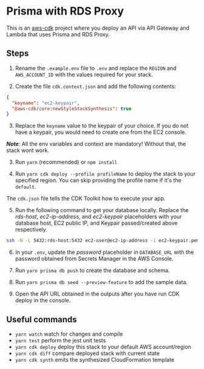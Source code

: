 # Prisma with RDS Proxy

This is an [aws-cdk](https://aws.amazon.com/cdk/) project where you deploy an API via API Gateway and Lambda that uses Prisma and RDS Proxy.

## Steps

1. Rename the `.example.env` file to `.env` and replace the `REGION` and `AWS_ACCOUNT_ID` with the values required for your stack.

2. Create the file `cdk.context.json` and add the following contents:

```json
{
  "keyname": "ec2-keypair",
  "@aws-cdk/core:newStyleStackSynthesis": true
}
```

3. Replace the `keyname` value to the keypair of your choice. If you do not have a keypair, you would need to create one from the EC2 console.

**_Note_**: All the env variables and context are mandatory! Without that, the stack wont work.

3. Run `yarn` (recommended) or `npm install`

4. Run `yarn cdk deploy --profile profileName` to deploy the stack to your specified region. You can skip providing the profile name if it's the `default`.

The `cdk.json` file tells the CDK Toolkit how to execute your app.

5. Run the following command to get your database locally. Replace the _rds-host_, _ec2-ip-address_, and _ec2-keypair_ placeholders with your database host, EC2 public IP, and Keypair passed/created above respectively.

```sh
ssh -N -L 5432:rds-host:5432 ec2-user@ec2-ip-address -i ec2-keypair.pem -v
```

6. In your `.env`, update the _password_ placeholder in `DATABASE_URL` with the password obtained from Secrets Manager in the AWS Console.

7. Run `yarn prisma db push` to create the database and schema.

8. Run `yarn prisma db seed --preview-feature` to add the sample data.

9. Open the API URL obtained in the outputs after you have run CDK deploy in the console.

## Useful commands

- `yarn watch` watch for changes and compile
- `yarn test` perform the jest unit tests
- `yarn cdk deploy` deploy this stack to your default AWS account/region
- `yarn cdk diff` compare deployed stack with current state
- `yarn cdk synth` emits the synthesized CloudFormation template

